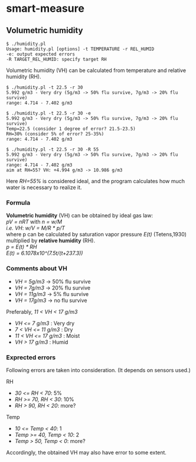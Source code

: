# smart-measure

## Volumetric humidity

```
$ ./humidity.pl
Usage: humidity.pl [options] -t TEMPERATURE -r REL_HUMID
-e: output expected errors
-R TARGET_REL_HUMID: specify target RH
```
Volumetric humidity (VH) can be calculated from temperature and relative humidity (RH).
```
$ ./humidity.pl -t 22.5 -r 30
5.992 g/m3 - Very dry (5g/m3 -> 50% flu survive, 7g/m3 -> 20% flu survive)
range: 4.714 - 7.402 g/m3
```
```
$ ./humidity.pl -t 22.5 -r 30 -e
5.992 g/m3 - Very dry (5g/m3 -> 50% flu survive, 7g/m3 -> 20% flu survive)
Temp=22.5 (consider 1 degree of error? 21.5-23.5)
RH=30% (consider 5% of error? 25-35%)
range: 4.714 - 7.402 g/m3
```
```
$ ./humidity.pl -t 22.5 -r 30 -R 55
5.992 g/m3 - Very dry (5g/m3 -> 50% flu survive, 7g/m3 -> 20% flu survive)
range: 4.714 - 7.402 g/m3
aim at RH=55? VH: +4.994 g/m3 -> 10.986 g/m3
```
Here _RH=55%_ is considered ideal, and the program calculates how much water is necessary to realize it.

### Formula
**Volumetric humidity** (VH) can be obtained by ideal gas law:  
_pV = nRT_ with _n = w/M_  
_i.e. VH_: _w/V = M/R * p/T_  
where p can be calculated by saturation vapor pressure _E(t)_ (Tetens,1930) multiplied by **relative humidity** (RH).  
_p = E(t) * RH_  
_E(t) = 6.1078x10^(7.5t/(t+237.3))_

### Comments about VH
- _VH = 5g/m3_ -> 50% flu survive
- _VH = 7g/m3_ -> 20% flu survive
- _VH = 11g/m3_ -> 5% flu survive
- _VH = 17g/m3_ -> no flu survive

Preferably, _11 < VH < 17 g/m3_
- _VH <= 7 g/m3_ : Very dry
- _7 < VH <= 11 g/m3_ : Dry
- _11 < VH <= 17 g/m3_ : Moist
- _VH > 17 g/m3_ : Humid

### Exprected errors
Following errors are taken into consideration. (It depends on sensors used.)

RH
- _30 <= RH < 70_: 5%
- _RH >= 70, RH < 30_: 10%
- _RH > 90, RH < 20_: more?

Temp
- _10 <= Temp < 40_: 1
- _Temp >= 40, Temp < 10_: 2
- _Temp > 50, Temp < 0_: more?

Accordingly, the obtained VH may also have error to some extent.
